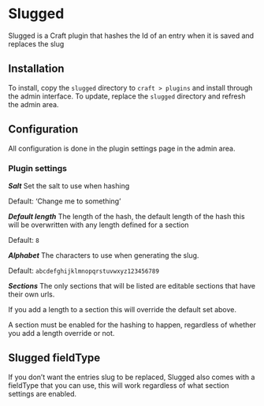 # Slugged 
Slugged is a Craft plugin that hashes the Id of an entry when it is saved and replaces the slug 

## Installation 
To install, copy the `slugged` directory to `craft > plugins` and install through the admin interface. To update, replace the `slugged` directory and refresh the admin area. 

## Configuration 
All configuration is done in the plugin settings page in the admin area. 

### Plugin settings 

***Salt*** 
Set the salt to use when hashing

Default: ‘Change me to something’

***Default length*** 
The length of the hash, the default length of the hash this will be overwritten with any length defined for a section 

Default: `8`

***Alphabet*** 
The characters to use when generating the slug. 

Default: `abcdefghijklmnopqrstuvwxyz123456789`

***Sections*** 
The only sections that will be listed are editable sections that have their own urls. 

If you add a length to a section this will override the default set above. 

A section must be enabled for the hashing to happen, regardless of whether you add a length override or not. 

## Slugged fieldType
If you don’t want the entries slug to be replaced, Slugged also comes with a fieldType that you can use, this will work regardless of what section settings are enabled.

 
